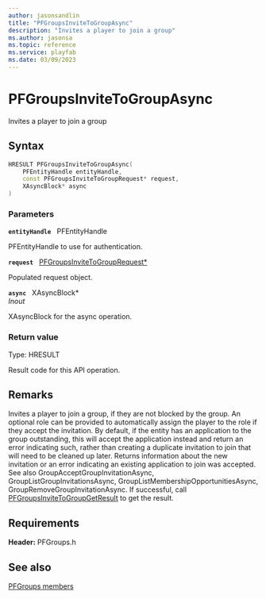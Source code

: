 ```yaml
---
author: jasonsandlin
title: "PFGroupsInviteToGroupAsync"
description: "Invites a player to join a group"
ms.author: jasonsa
ms.topic: reference
ms.service: playfab
ms.date: 03/09/2023
---
```


# PFGroupsInviteToGroupAsync  

Invites a player to join a group  

## Syntax  
  
```cpp
HRESULT PFGroupsInviteToGroupAsync(  
    PFEntityHandle entityHandle,  
    const PFGroupsInviteToGroupRequest* request,  
    XAsyncBlock* async  
)  
```  
  
### Parameters  
  
**`entityHandle`** &nbsp; PFEntityHandle  
  
PFEntityHandle to use for authentication.  
  
**`request`** &nbsp; [PFGroupsInviteToGroupRequest*](../../pfgroupstypes/structs/pfgroupsinvitetogrouprequest.md)  
  
Populated request object.  
  
**`async`** &nbsp; XAsyncBlock*  
*_Inout_*  
  
XAsyncBlock for the async operation.  
  
  
### Return value
Type: HRESULT
  
Result code for this API operation.
  
## Remarks  
  
Invites a player to join a group, if they are not blocked by the group. An optional role can be provided to automatically assign the player to the role if they accept the invitation. By default, if the entity has an application to the group outstanding, this will accept the application instead and return an error indicating such, rather than creating a duplicate invitation to join that will need to be cleaned up later. Returns information about the new invitation or an error indicating an existing application to join was accepted. See also GroupAcceptGroupInvitationAsync, GroupListGroupInvitationsAsync, GroupListMembershipOpportunitiesAsync, GroupRemoveGroupInvitationAsync. If successful, call [PFGroupsInviteToGroupGetResult](pfgroupsinvitetogroupgetresult.md) to get the result.
  
## Requirements  
  
**Header:** PFGroups.h
  
## See also  
[PFGroups members](../pfgroups_members.md)  

  
  
